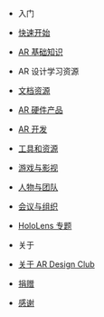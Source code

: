 - 入门
 - [快速开始]()
 - [AR 基础知识](/intro-ar)

- AR 设计学习资源
 - [文档资源](/resources)
 - [AR 硬件产品](/devices)
 - [AR 开发](/dev)
 - [工具和资源](/tools)
 - [游戏与影视](/art)
 - [人物与团队](/genius)
 - [会议与组织](/conference)
 - [HoloLens 专题](/hololens)

- 关于
 - [关于 AR Design Club](/about)
 - [捐赠](/donate)
 - [感谢](/thx)
 
 
